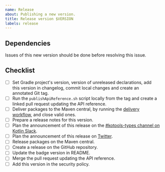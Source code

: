 ```yaml
---
name: Release
about: Publishing a new version.
title: Release version $VERSION
labels: release
---
```


## Dependencies

Issues of this new version should be done before resolving this issue.

## Checklist

- [ ] Set Gradle project's version, version of unreleased declarations, add this version in changelog, commit local changes and create an annotated Git tag.
- [ ] Run the `publishApiReference.sh` script locally from the tag and create a linked pull request updating the API reference.
- [ ] Deliver packages to the Maven central, by running the [delivery workflow](https://github.com/kotools/types/actions/workflows/delivery.yml), and close valid ones.
- [ ] Prepare a release notes for this version.
- [ ] Plan the announcement of this release on the [#kotools-types channel on Kotlin Slack](https://kotlinlang.slack.com/archives/C05H0L1LD25).
- [ ] Plan the announcement of this release on [Twitter](https://twitter.com/KotoolsContact).
- [ ] Release packages on the Maven central.
- [ ] Create a release on the GitHub repository.
- [ ] Update the badge version in README.
- [ ] Merge the pull request updating the API reference.
- [ ] Add this version in the security policy.
